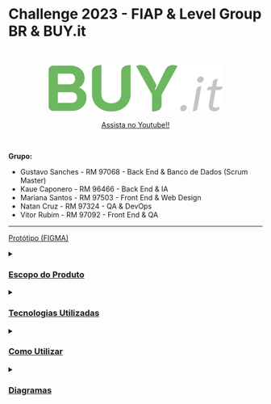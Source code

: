 # **Challenge 2023 - FIAP & Level Group BR & BUY.it**
<br />
<p align="center">
  <img src="BUYit.png" alt="BUYIt">
</p>

<p align="center">
  <a href="https://www.youtube.com/watch?v=7OR--WDDkFs" target="blank" style="text-align: center; display: block;">Assista no Youtube!!</a>
</p>

<br />

**Grupo:**
- Gustavo Sanches - RM 97068 - Back End & Banco de Dados (Scrum Master)
- Kaue Caponero - RM 96466 - Back End & IA
- Mariana Santos - RM 97503 - Front End & Web Design
- Natan Cruz - RM 97324 - QA & DevOps 
- Vitor Rubim - RM 97092 - Front End & QA

<hr/>

[Protótipo (FIGMA)](https://www.figma.com/file/ugcDozQL0YCSZWAIhKNiP9/Challenge-2?type=design&mode=design&t=EbrQiTt09tx8rjLI-0)

<details>
<summary><h3><u>Escopo do Produto</u></h3></summary>
  <details>
  <summary><h4><u>Justificativa</u></h4></summary>
    
  <em>Quem se Beneficiará da Nossa Solução?</em>
  
  <p> Diante do desafio proposto pela empresa Level Group BR, em parceria com a FIAP e analisando o cenário empresarial atual, identificamos um problema significativo relacionado à gestão de compras. Muitas empresas, independentemente do porte, enfrentam a dependência excessiva de interações humanas em seus processos de compras. Isso resulta em ineficiências operacionais, elevados custos, complexidades administrativas e, por vezes, erros que prejudicam a rentabilidade e a competitividade. </p>
  <p> A abordagem tradicional para a gestão de compras muitas vezes carece de recursos tecnológicos avançados, como a inteligência artificial, que poderiam otimizar significativamente a eficiência do processo. Além disso, a comunicação com fornecedores e a análise de dados para tomada de decisões estratégicas frequentemente são subutilizadas, o que impede as empresas de atingir todo o seu potencial. </p> 
  <p> A falta de integração e automação nos processos de compras gera uma série de problemas, incluindo a inabilidade de monitorar de forma proativa as tendências de mercado, a incapacidade de reagir rapidamente a mudanças nas condições de fornecimento e a ausência de ferramentas que permitam uma negociação mais eficaz. Isso leva a um cenário em que muitas empresas não estão aproveitando ao máximo suas oportunidades de economia de custos e não estão sendo capazes de competir no mercado de maneira eficiente. </p>
  <p> Neste contexto, torna-se evidente a necessidade de uma solução que permita a automação e otimização dos processos de compras empresariais, com foco em usabilidade, simplicidade, e, principalmente, na utilização da inteligência artificial. Essa solução busca eliminar as ineficiências, reduzir os custos e permitir que as empresas tomem decisões informadas e estratégicas para impulsionar sua rentabilidade e competitividade. É com esse propósito que desenvolvemos nosso projeto, buscando oferecer uma solução que atenda a essas demandas e resolva o problema identificado de forma eficaz e inovadora. </p>

  </details>
  
  <details>
  <summary><h4><u>Objetivos</u></h4></summary>
  
  <em>Onde queremos chegar?</em>
  
   - Automatização e Simplificação do Processo de Compras: O objetivo principal de nossa solução é automatizar e simplificar os processos de compras entre empresas, eliminando ineficiências e complexidades. Isso será alcançado por meio da criação de um sistema que permite que as empresas realizem compras de forma eficaz e simplificada, simplificando a comunicação com fornecedores e facilitando a análise de dados para tomada de decisões estratégicas.

  - Redução de Custos e Aumento da Lucratividade: Buscamos reduzir os custos operacionais relacionados às compras, permitindo que as empresas economizem recursos financeiros significativos. Isso contribuirá para um aumento da lucratividade, já que as empresas serão capazes de alcançar uma gestão de compras mais eficiente e econômica.

  - Promoção de Competição Saudável: Nossa solução visa incentivar uma competição saudável entre empresas concorrentes, estimulando a oferta de serviços ágeis e de alta qualidade aos compradores. Isso resultará em um mercado mais dinâmico e competitivo, beneficiando tanto os fornecedores quanto os consumidores.

  - Utilização de Inteligência Artificial para Precisão: Um dos pilares fundamentais de nossa solução é a incorporação da inteligência artificial para aprimorar a precisão e eficácia dos processos de compras. A IA será empregada para análise de dados e suporte à tomada de decisões estratégicas.

  - Melhoria na Comunicação com Fornecedores: Buscamos melhorar significativamente a comunicação com fornecedores, simplificando a interação, reduzindo erros de comunicação e acelerando todos os processos envolvidos.

  - Aumento da Agilidade nas Compras: Almejamos aumentar a agilidade dos processos de compras, permitindo que as empresas reajam rapidamente a mudanças nas condições de fornecimento, tornando todo o processo mais flexível e eficaz.

  <p> Ao estabelecer esses objetivos, nossa solução busca abordar o problema identificado de forma abrangente e eficaz, oferecendo uma resposta inovadora e estratégica para as necessidades das empresas no que diz respeito à gestão de compras. </p>
  </details>
  
  <details>
  <summary><h4><u>Público Alvo</u></h4></summary>
  
  <em>Quem se Beneficiará da Nossa Solução?</em>
  
  <p> Nosso público-alvo consiste em empresas de micro e pequeno porte que enfrentam desafios significativos relacionados à gestão de compras. Segundo o Mapa de Empresas - 1º Quadrimestre de 2023 divulgado pelo Ministério do Desenvolvimento, Indústria, Comércio e Serviços, cerca de 93,7% das empresas são microempresas ou empresas de pequeno porte em atividade no Brasil. Além disso, segundo estudo “Sobrevivência de Empresas no Brasil” divulgado pelo SEBRAE, mais de 50% das microempresas fecham nos 2 primeiros anos de atividade devido a problemas na gestão financeira. </p>

<p> Compreender o perfil desse público é fundamental para o sucesso de nossa solução. Portanto, delineamos as principais características de nosso público-alvo: </p>

  - Empresas de Micro e Pequeno Porte: Nosso foco principal são as empresas de micro e pequeno porte, que muitas vezes têm recursos limitados para investir em soluções de gestão empresarial de grande escala. Essas empresas representam uma parcela substancial do cenário empresarial e são fundamentais para a economia.

  - Gestores e Empreendedores: Nossa solução visa atender gestores e empreendedores dessas empresas, uma vez que geralmente são eles que tomam decisões estratégicas relacionadas às compras e à gestão de recursos.

  - Setores Diversificados: As empresas de micro e pequeno porte atuam em diversos setores, como manufatura, comércio, serviços, e outros. Nossa solução é versátil o suficiente para atender às necessidades de diferentes setores.

  - Profissionais Multifuncionais: Muitas vezes, essas empresas têm equipes enxutas, e os profissionais desempenham funções multifuncionais. Isso inclui responsabilidades de compras, que podem ser realizadas por indivíduos que também desempenham outras funções na organização.

  - Desafios Financeiros e de Gestão: As empresas de micro e pequeno porte frequentemente enfrentam desafios financeiros, como orçamentos limitados e margens de lucro apertadas. Além disso, a gestão de compras muitas vezes é subvalorizada ou não otimizada.

  - Necessidade de Competitividade: Essas empresas estão buscando maneiras de competir de maneira eficaz em um mercado competitivo, e uma gestão de compras eficiente é essencial para alcançar essa competitividade.

  <p> Entendendo as características e desafios específicos desse público, nossa solução foi projetada para atender às necessidades das empresas de micro e pequeno porte. Buscamos oferecer uma ferramenta acessível, eficaz e fácil de usar que ajude essas empresas a otimizar seus processos de compras, reduzir custos, aumentar a competitividade e contribuir para seu crescimento e sucesso a longo prazo. Ao direcionar nossos esforços para esse público, acreditamos que nossa solução terá um impacto positivo e significativo no cenário empresarial de micro e pequeno porte, promovendo um ambiente de negócios mais dinâmico e eficiente. </p>
  </details>
  
  <details>
  <summary><h4><u>Análise de Mercado</u></h4></summary>
    
  <em>Contextualização da Concorrência</em>
  
<p> No mercado de soluções de gestão empresarial (ERP) e de processos de compras, diversos produtos e sistemas estão atualmente disponíveis. A análise das ofertas existentes é fundamental para a compreensão de nosso posicionamento e diferenciação: </p>

  - Grandes Players: Empresas renomadas, como TOTVS, SAP e SANKHYA, oferecem soluções abrangentes e multifuncionais de ERP. Embora suas ofertas sejam altamente sofisticadas e completas, seu custo é substancialmente elevado, tornando-as inacessíveis para empresas de micro e pequeno porte, como por exemplo os custos de implantação podendo chegar a mais de R$ 300.000,00 e custos de manutenção por volta de R$ 800,00 por usuário ao mês, sendo inviável para empresas com menor capacidade financeira.

  - Soluções Mais Acessíveis: Plataformas como OMIE, Amigo e Conta Azul por exemplo proporcionam alternativas mais acessíveis, embora sua ênfase seja frequentemente voltada para a gestão financeira, com funcionalidades de compras menos robustas.

  - Falta de Foco nas Compras: É importante destacar que, em todas as soluções analisadas, não encontramos concorrentes que se concentrem na otimização dos processos de compras empresariais. Em geral, essas soluções são voltadas para a gestão financeira e controlam aspectos relacionados ao estoque, mas não enfatizam o processo de compras em si, tornando esse desafio uma excelente oportunidade de ingresso no mercado.
  </details>
  
  <details>
  <summary><h4><u>Posicionamento no Mercado</u></h4></summary>
  
  <em>Fatia de mercado a ser conquistada</em>
  
  <p> Com base na análise de mercado, nossa estratégia visa preencher uma lacuna não atendida no mercado, focando na automação e otimização dos processos de compras empresariais, podendo ser utilizada de forma conjunta a outras ferramentas já existentes ou também separadamente, para atender a propósitos específicos. Nossa solução torna-se inovadora, uma vez que: </p>

  - É acessível para todos os tipos de empresas.

  - Fornecerá um conjunto de recursos projetados especificamente para simplificar a gestão de compras, melhorar a eficiência, reduzir custos e promover práticas de compra responsáveis.

  - Utilizará inteligência artificial para aprimorar a precisão dos processos de compras, identificando oportunidades de economia e permitindo a tomada de decisões estratégicas.

  - Simplificará a comunicação com fornecedores, acelerando as negociações e facilitando a obtenção de produtos e serviços de alta qualidade.

  - Será uma ferramenta versátil e fácil de usar, adaptando-se às necessidades de empresas em diversos setores.

  <p> Nossa solução busca abordar um problema crítico que foi identificado no mercado, preenchendo a lacuna entre as ofertas caras e complexas e as soluções mais acessíveis, com a flexibilidade da utilização agregada ou não a softwares do mesmo segmento, enquanto foca especificamente na automação e aprimoramento dos processos de compras. Acreditamos que isso nos posiciona de maneira única para atender a uma demanda carente e atingir o público-alvo com eficácia. </p>
  </details>

<details>
  <summary><h4><u>Impacto Financeiro</u></h4></summary>
  
  <em>Qual o resultado efetivo?</em>
  
  <p> A implementação do aplicativo Buy.it para automatizar o processo de compras pode trazer benefícios financeiros significativos para uma empresa. Isso inclui a redução de custos operacionais, aumento na eficiência no processo de compra, permitindo que compradores façam pedidos de maneira rápida e eficiente, economizando tempo e recursos. Isso reduz erros humanos e a necessidade de correções dispendiosas. </p>
  <p> Além disso, a análise de dados aprimorada possibilita decisões de compra mais informadas e estratégicas, auxiliadas pela inteligência artificial para sugestão de preços, prazos e fornecedores melhores avaliados. </p>
  <p> Em resumo, a automação de compras por meio do Buy.it pode reduzir custos, melhorar a eficiência, proporcionar análise de dados valiosa e aumentar a receita, contribuindo assim para o sucesso financeiro da empresa. </p>
  <p> Em relação ao investimento necessário, estima-se um prazo de desenvolvimento de aproximadamente 750 horas por desenvolvedor, sendo necessária uma equipe de 5 desenvolvedores, ou seja, 3.000 horas de desenvolvimento no total, com o prazo de entrega de 1 ano desde o início até o produto final. Para uma equipe júnior, calculamos o valor da hora em R$ 50,00, chegando assim a um custo de desenvolvimento de R$ 150.000,00. </p>
  <p> Além desta despesa, serão necessários investimentos posteriores para manutenções, banco de dados, custos de hospedagem, servidores e infraestrutura no geral, os quais giram em torno de $ 1.500 mensais, porém podem variar de acordo com as plataformas escolhidas (Amazon, Microsoft, Google, etc..) e com o decorrer da estruturação do projeto como um todo. </p>
  </details>
  
</details>

<details>
  <summary><h3><u>Tecnologias Utilizadas</u></h3></summary>
  <h4>Backend</b></h4>
  <p>
    <img alt="Java" src="https://img.shields.io/badge/Java-ED8B00?style=flat&logo=openjdk&logoColor=white">
    <img alt="Spring" src="https://img.shields.io/badge/Spring-6DB33F?style=flat&logo=spring&logoColor=white">
  </p>
  <h4>Front-end</h4>
  <p style="text-align:center;">
    <img alt="React Native" src="https://img.shields.io/badge/React_Native-20232A?style=flat&logo=react&logoColor=61DAFB">
    <img alt="TypeScript"  src="https://img.shields.io/badge/TypeScript-007ACC?style=flat&logo=typescript&logoColor=white">
    <img alt="Styled Components" src="https://img.shields.io/badge/styled--components-DB7093?style=flat&logo=styled-components&logoColor=white">
  </p>
  <h4>Controle de Versão</h4>
  <p style="text-align:center;">
    <img alt="Git" src="https://img.shields.io/badge/GIT-%23F05033.svg?&style=flat&logo=git&logoColor=white">
    <img alt="GitHub" src="https://img.shields.io/badge/GITHUB-%23121011.svg?&style=flat&logo=github&logoColor=white">
  </p>
  <h4>IDEs e Ferramentas</h4>
  <p style="text-align:center;">
    <img alt="Figma" src="https://img.shields.io/badge/Figma-F24E1E?style=flat&logo=figma&logoColor=white">
    <img alt="Oracle" src="https://img.shields.io/badge/Oracle-F80000?style=flat&logo=Oracle&logoColor=white">
    <img alt="Visual Studio Code" src="https://img.shields.io/badge/Visual_Studio_Code-0078D4?style=flat&logo=visual%20studio%20code&logoColor=white">
    <img alt="IntelliJ" src= "https://img.shields.io/badge/IntelliJ_IDEA-000000.svg?style=flat&logo=intellij-idea&logoColor=white">
    <img alt="Insomnia" src = "https://img.shields.io/badge/Insomnia-black?style=flat&logo=insomnia&logoColor=5849BE">
    <img alt="Google Colab" src="https://img.shields.io/badge/Colab-F9AB00?style=flat&logo=googlecolab&color=white">
  </p>
</details>

<details>
  <summary><h3><u>Como Utilizar</u></h3></summary>

Antes de tudo, você precisa ter instalado em sua máquina as seguintes ferramentas:
[Git](https://git-scm.com), [Java](https://www.java.com/pt-BR/).

Além disso, é bom ter um editor para trabalhar com o código, como [VSCode](https://code.visualstudio.com/) ou [IntelliJ](https://www.jetbrains.com/pt-br/idea/).

O projeto é divido em duas partes:

- 🎲 Backend (Servidor)
- 📱 Mobile (Aplicativo)

##### 👉 **_Backend:_**

#### Opção 01:
Siga as instruções abaixo para gerar o arquivo JAR a partir do código-fonte e executá-lo.

1. Clone o repositório ou baixe o código-fonte do projeto para o seu computador.
2. Navegue até a raiz do projeto, onde o arquivo `pom.xml` está localizado.
3. Nesta pasta você encontrará o arquivo applicattion.properties.
4. Caso queira testar com o banco H2, deixe a linha spring.profiles.active=${PROFILE:dev}, caso deseje testar com o banco Oracle, deixa a linha spring.profiles.active=${PROFILE:prod}
5. Caso escolha o Oracle, adicionar as variáveis de ambiente em sua máquina, sendo que os campos e valores são:
   5.1. DB_URL: url do banco oracle
   5.2. DB_USER: usuario do banco oracle
   5.3. DB_PASS: senha do banco oracle
7. Abra o terminal ou prompt de comando nesta mesma localização (onde contém o pom.xml).
8. Execute o seguinte comando para compilar o projeto e gerar o arquivo JAR:
   
```bash
$ mvn clean package
```

Este comando irá limpar o projeto (remove arquivos compilados anteriores), compila o código-fonte e empacota o resultado em um arquivo JAR dentro do diretório `target`.

9. Após a conclusão do processo, você encontrará o arquivo JAR gerado no diretório `target`.

Executando o Arquivo JAR:<br>
10. Navegue até o diretório `target` que contém o novo arquivo JAR.<br>
11. Execute o arquivo JAR usando o comando:<br>

```bash
$ java -jar buy.it-0.0.1-SNAPSHOT.jar
```

Solução de Problemas:
- Se ocorrerem erros durante a compilação ou geração do JAR, verifique se todas as dependências estão corretas e disponíveis.
- Caso receba mensagens de erro ao tentar executar o arquivo JAR, assegure-se de que está utilizando a versão correta do Java e que todas as variáveis de ambiente estão devidamente configuradas.


#### Opção 02:
Navegue até o projeto maven:

```bash
$ cd Digital Business Enablement\buy.it-api
```

Abra o projeto maven em seu editor e execute o arquivo main: BuyitApplicattion.java

Aguarde a inicialização do servidor até a exibição da mensagem: 

```bash
Buy.it app started with endpoints available as http://localhost:8080
Hit Ctrl-C to stop it....
```

Abra o seu navegador e navegue até [http://localhost:8080](http://localhost:8080)

##### 👉 **_Mobile:_**

Navegue até o projeto mobile:

```bash
$ cd Entregas/Sprint\ 1/Hybrid\ Mobile\ APP\ Development\ buy.it
```

Instale as dependências
```bash
$ yarn
```

Abra o projeto mobile em seu editor e execute o seguinte comando:
```bash
$ yarn start
```
</details>

<details>
  <summary><h3><u>Diagramas</u></h3></summary>
  <details>
  <summary><h4><u>Diagrama Entidade Relacionamento (DER)</u></h4></summary>
  <br />
  <p align="center">
    <img src="Database Application & Data Science/DER.png" alt="DER">
  </p>

  ### Tabelas e Relacionamentos
  
  #### 1. Usuário
  - **Descrição**: Armazena informações dos usuários.
  - **Chave primária**: `id_usuario`
  - **Restrições**: `email_usuario` e  `cnpj_usuario` devem ser únicos e não nulos; `senha_usuario` não pode ser nulo.

  #### 2. Contato
  - **Descrição**: Armazena informações de contato.
  - **Chave primária**: `id_contato`
  - **Relacionamento**: Relacionado com `Usuario` através de `id_usuario`.
  
  #### 3. Tag
  - **Descrição**: Armazena etiquetas para categorização.
  - **Chave primária**: `id_tag`
  - **Restrição**: `nome_tag` deve ser único e não nulo.
  
  #### 4. Usuário Tag
  - **Descrição**: Associa usuários a tags.
  - **Relacionamento**: Relaciona `Usuário` com `Tag`.
  
  #### 5. Departamento
  - **Descrição**: Armazena informações dos departamentos.
  - **Chave primária**: `id_departamento`
  - **Restrição**: `nome_departamento` deve ser único e não nulo.
  
  #### 6. Tag Departamento
  - **Descrição**: Associa tags a departamentos.
  - **Relacionamento**: Relaciona `Tag` com `Departamento`.
  
  #### 7. Produto
  - **Descrição**: Armazena informações dos produtos.
  - **Chave primária**: `id_produto`
  - **Relacionamento**: Relacionado com `Departamento` através de `id_departamento`.
  - **Restrição**: `nome_produto` não pode ser nulo.
  
  #### 8. Produto Tag
  - **Descrição**: Associa produtos a tags.
  - **Relacionamento**: Relaciona `Produto` com `Tag`.
  
  #### 9. Status
  - **Descrição**: Armazena diferentes estados para cotações e históricos.
  - **Chave primária**: `id_status`
  - **Restrição**: `nome_status` deve ser único e não nulo.
  
  #### 10. Cotação
  - **Descrição**: Armazena informações de cotações.
  - **Chave primária**: `id_cotacao`
  - **Relacionamentos**: Relacionado com `Usuário`, `Produto` e `Status`.
  - **Restrições**: Nenhuma informação pode ser nula, com exceção da `data_fechamento_cotacao`.
  
  #### 11. Avaliação
  - **Descrição**: Armazena avaliações das cotações.
  - **Chave primária**: `id_avaliacao`
  - **Relacionamento**: Relacionado com `Cotação` através de `id_cotacao`.
  - **Restrições**: `id_cotacao` deve ser único e não nulo; `data_avaliacao` e notas de avaliação não podem ser nulos.
  
  #### 12. Histórico
  - **Descrição**: Armazena o histórico das cotações.
  - **Chave primária**: `id_historico`
  - **Relacionamento**: Relacionado com `Usuario`, `Cotação` e `Status`.
  - **Restrições**: Várias colunas não podem ser nulas, incluindo `data_historico`, `id_status`, `id_fornecedor`, `id_cotacao` e informações de recusa não podem ser nulos.
  <br />
  </details>

  <details>
  <summary><h4><u>Modelo Entidade Relacionamento (MER)</u></h4></summary>
  <br />
  <p align="center">
    <img src="Database Application & Data Science/MER.png" alt="MER">
  </p>
  <br />
  </details>

  <details>
  <summary><h4><u>Diagrama de Classes (UML)</u></h4></summary>
  <br />
  <p align="center">
    <img src="Documentação/UML.png" alt="MER">
  </p>
  <br />
  </details>
  
</details>
